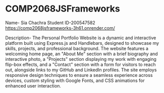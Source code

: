 # COMP2068JSFrameworks

Name- Sia Chachra
Student ID-200547582
https://comp2068jsframeworks-3h61.onrender.com/

Description-
The Personal Portfolio Website is a dynamic and interactive platform built using Express.js and Handlebars, designed to showcase my skills, projects, and professional background. The website features a welcoming home page, an "About Me" section with a brief biography and interactive photo, a "Projects" section displaying my work with engaging flip-box effects, and a "Contact" section with a form for visitors to reach out, alongside links to my GitHub and LinkedIn profiles. The site employs responsive design techniques to ensure a seamless experience across devices, custom styling with Google Fonts, and CSS animations for enhanced user interaction.
